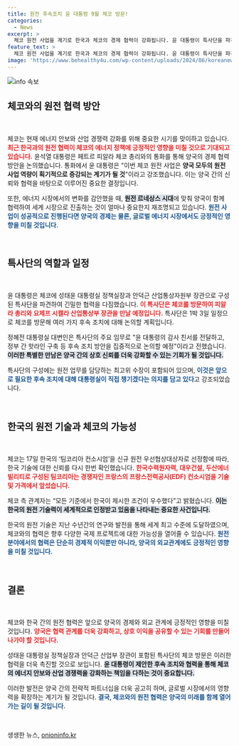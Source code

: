 ```yaml
---
title: 원전 후속조치 윤 대통령 9월 체코 방문!
categories:
  - News
excerpt: >
  체코 원전 사업을 계기로 한국과 체코의 경제 협력이 강화됩니다. 윤 대통령이 특사단을 파견해 체코 총리와 후속 조치를 논의하며, 양국의 원전 역량을 극대화하는 초석을 다질 예정입니다.
feature_text: >
  체코 원전 사업을 계기로 한국과 체코의 경제 협력이 강화됩니다. 윤 대통령이 특사단을 파견해 체코 총리와 후속 조치를 논의하며, 양국의 원전 역량을 극대화하는 초석을 다질 예정입니다.
image: 'https://www.behealthy4u.com/wp-content/uploads/2024/06/koreanews.jpg'
---
```


<p><img src="https://www.behealthy4u.com/wp-content/uploads/2024/06/koreanews.jpg" alt="info 속보" /></p>

<h2 data-ke-size="size26">체코와의 원전 협력 방안</h2>

<p data-ke-size="size16">&nbsp;</p>

<p>체코는 현재 에너지 안보와 산업 경쟁력 강화를 위해 중요한 시기를 맞이하고 있습니다. <b><span style="color: #ee2323;">최근 한국과의 원전 협력이 체코의 에너지 정책에 긍정적인 영향을 미칠 것으로 기대되고 있습니다.</span></b> 윤석열 대통령은 페트르 피알라 체코 총리와의 통화를 통해 양국의 경제 협력 방안을 논의했습니다. 통화에서 윤 대통령은 "이번 체코 원전 사업은 <b>양국 모두의 원전 사업 역량이 획기적으로 증강되는 계기가 될 것</b>"이라고 강조했습니다. 이는 양국 간의 신뢰와 협력을 바탕으로 이루어진 중요한 결정입니다. </p>

<p>또한, 에너지 시장에서의 변화를 감안했을 때, <b><span style="background-color: #21538527;">원전 르네상스 시대</span></b>에 맞춰 양국이 함께 협력하여 세계 시장으로 진출하는 것이 얼마나 중요한지 재조명되고 있습니다. <b><span style="color: #1a5490;">원전 사업이 성공적으로 진행된다면 양국의 경제는 물론, 글로벌 에너지 시장에서도 긍정적인 영향을 미칠 것입니다.</span></b> </p>

<p data-ke-size="size16">&nbsp;</p>

<h2 data-ke-size="size26">특사단의 역할과 일정</h2>

<p data-ke-size="size16">&nbsp;</p>

<p>윤 대통령은 체코에 성태윤 대통령실 정책실장과 안덕근 산업통상자원부 장관으로 구성된 특사단을 파견하여 긴밀한 협력을 다짐했습니다. <b><span style="color: #ee2323;">이 특사단은 체코를 방문하여 피알라 총리와 요제프 시켈라 산업통상부 장관을 만날 예정입니다.</span></b> 특사단은 1박 3일 일정으로 체코를 방문해 여러 가지 후속 조치에 대해 논의할 계획입니다. </p>

<p>정혜전 대통령실 대변인은 특사단의 주요 임무로 "윤 대통령의 감사 친서를 전달하고, 정부 간 핫라인 구축 등 후속 조치 방안을 집중적으로 논의할 예정"이라고 전했습니다. <b><span style="background-color: #21538527;">이러한 특별한 만남은 양국 간의 상호 신뢰를 더욱 강화할 수 있는 기회가 될 것입니다.</span></b> </p>

<p>특사단의 구성에는 원전 업무를 담당하는 최고위 수장이 포함되어 있으며, <b><span style="color: #1a5490;">이것은 앞으로 필요한 후속 조치에 대해 대통령실이 직접 챙기겠다는 의지를 담고 있다</span></b>고 강조되었습니다. </p>

<p data-ke-size="size16">&nbsp;</p>

<h2 data-ke-size="size26">한국의 원전 기술과 체코의 가능성</h2>

<p data-ke-size="size16">&nbsp;</p>

<p>체코는 17일 한국의 ‘팀코리아 컨소시엄’을 신규 원전 우선협상대상자로 선정함에 따라, 한국 기술에 대한 신뢰를 다시 한번 확인했습니다. <b><span style="color: #ee2323;">한국수력원자력, 대우건설, 두산에너빌리티로 구성된 팀코리아는 경쟁자인 프랑스의 프랑스전력공사(EDF) 컨소시엄을 기술 및 가격에서 앞섰습니다.</span></b> </p>

<p>체코 측 관계자는 “모든 기준에서 한국이 제시한 조건이 우수했다”고 밝혔습니다. <b><span style="background-color: #21538527;">이는 한국의 원전 기술력이 세계적으로 인정받고 있음을 나타내는 중요한 사건입니다.</span></b> </p>

<p>한국의 원전 기술은 지난 수년간의 연구와 발전을 통해 세계 최고 수준에 도달하였으며, 체코와의 협력은 향후 다양한 국제 프로젝트에 대한 가능성을 열어줄 수 있습니다. <b><span style="color: #1a5490;">원전 분야에서의 협력은 단순히 경제적 이익뿐만 아니라, 양국의 외교관계에도 긍정적인 영향을 미칠 것입니다.</span></b> </p>

<p data-ke-size="size16">&nbsp;</p>

<h2 data-ke-size="size26">결론</h2>

<p data-ke-size="size16">&nbsp;</p>

<p>체코와 한국 간의 원전 협력은 앞으로 양국의 경제와 외교 관계에 긍정적인 영향을 미칠 것입니다. <b><span style="color: #ee2323;">양국은 협력 관계를 더욱 강화하고, 상호 이익을 공유할 수 있는 기회를 만들어 나가야 할 것입니다.</span></b> </p>

<p>성태윤 대통령실 정책실장과 안덕근 산업부 장관이 포함된 특사단의 체코 방문은 이러한 협력을 더욱 촉진할 것으로 보입니다. <b><span style="background-color: #21538527;">윤 대통령이 제안한 후속 조치와 협력을 통해 체코의 에너지 안보와 산업 경쟁력을 강화하는 책임을 다하는 것이 중요합니다.</span></b> </p>

<p>이러한 발전은 양국 간의 전략적 파트너십을 더욱 공고히 하며, 글로벌 시장에서의 영향력을 확장하는 계기가 될 것입니다. <b><span style="color: #1a5490;">결국, 체코와의 원전 협력은 양국의 미래를 함께 열어가는 길이 될 것입니다.</span></b> </p>

<p data-ke-size="size16">&nbsp;</p>
생생한 뉴스, <a href="https://onioninfo.kr" rel="dofollow">onioninfo.kr</a>


